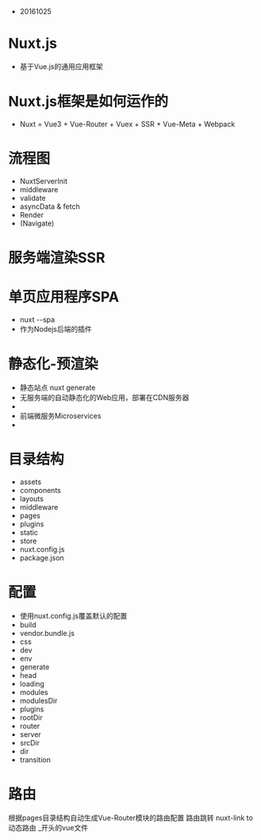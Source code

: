 + 20161025
 
# Nuxt.js
+ 基于Vue.js的通用应用框架
 
# Nuxt.js框架是如何运作的
+ Nuxt = Vue3 + Vue-Router + Vuex + SSR + Vue-Meta + Webpack
 
# 流程图
+ NuxtServerInit
+ middleware
+ validate
+ asyncData & fetch
+ Render
+ (Navigate)
 
# 服务端渲染SSR
 
# 单页应用程序SPA
+ nuxt --spa
+ 作为Nodejs后端的插件
 
# 静态化-预渲染
+ 静态站点 nuxt generate
+ 无服务端的自动静态化的Web应用，部署在CDN服务器
+ 
+ 前端微服务Microservices
+ 
 
# 目录结构
+ assets
+ components
+ layouts
+ middleware
+ pages
+ plugins
+ static
+ store
+ nuxt.config.js
+ package.json
 
# 配置
+ 使用nuxt.config.js覆盖默认的配置
+ build
+   vendor.bundle.js
+ css
+ dev
+ env
+ generate
+ head
+ loading
+ modules
+ modulesDir
+ plugins
+ rootDir
+ router
+ server
+ srcDir
+ dir
+ transition

# 路由
根据pages目录结构自动生成Vue-Router模块的路由配置
路由跳转 nuxt-link to
动态路由 _开头的vue文件



